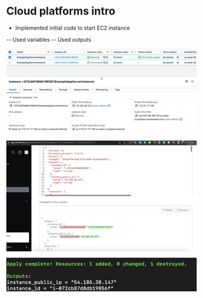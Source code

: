 # Cloud platforms intro

- Implemented initial code to start EC2 instance

-- Used variables
-- Used outputs

![AWS Console screenshot](aws_console.png)

![Terraform Cloud screenshot](terraform_cloud.png)

![Terminal output](terminal_output.png)

